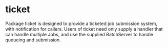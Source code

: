 # ticket
Package ticket is designed to provide a ticketed job submission system, with
notification for callers. Users of ticket need only supply a handler that
can handle multiple Jobs, and use the supplied BatchServer to handle
queueing and submission.
